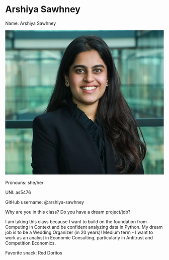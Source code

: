 # Arshiya Sawhney

Name: Arshiya Sawhney

![Arshiya](../img/people/arshiya.jpg)

Pronouns: she/her

UNI: as5476

GitHub username: @arshiya-sawhney

Why are you in this class? Do you have a dream project/job?

I am taking this class because I want to build on the foundation from Computing in Context and be confident analyzing data in Python.
My dream job is to be a Wedding Organizer (in 20 years)! Medium term - I want to work as an analyst in Economic Consulting, particularly in Antitrust and Competition Economics.

Favorite snack: Red Doritos
